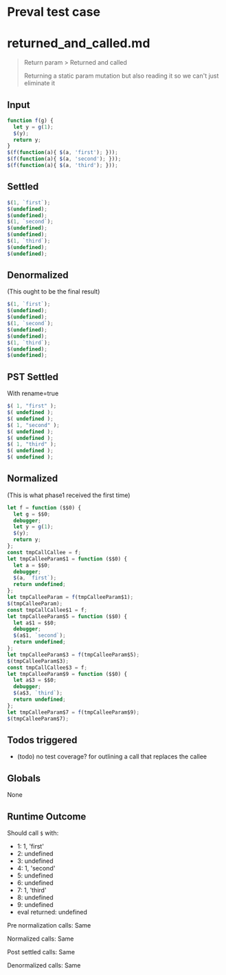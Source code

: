 # Preval test case

# returned_and_called.md

> Return param > Returned and called
>
> Returning a static param mutation but also reading it so we can't just eliminate it

## Input

`````js filename=intro
function f(g) {
  let y = g(1);
  $(y);
  return y;
}
$(f(function(a){ $(a, 'first'); }));
$(f(function(a){ $(a, 'second'); }));
$(f(function(a){ $(a, 'third'); }));
`````


## Settled


`````js filename=intro
$(1, `first`);
$(undefined);
$(undefined);
$(1, `second`);
$(undefined);
$(undefined);
$(1, `third`);
$(undefined);
$(undefined);
`````


## Denormalized
(This ought to be the final result)

`````js filename=intro
$(1, `first`);
$(undefined);
$(undefined);
$(1, `second`);
$(undefined);
$(undefined);
$(1, `third`);
$(undefined);
$(undefined);
`````


## PST Settled
With rename=true

`````js filename=intro
$( 1, "first" );
$( undefined );
$( undefined );
$( 1, "second" );
$( undefined );
$( undefined );
$( 1, "third" );
$( undefined );
$( undefined );
`````


## Normalized
(This is what phase1 received the first time)

`````js filename=intro
let f = function ($$0) {
  let g = $$0;
  debugger;
  let y = g(1);
  $(y);
  return y;
};
const tmpCallCallee = f;
let tmpCalleeParam$1 = function ($$0) {
  let a = $$0;
  debugger;
  $(a, `first`);
  return undefined;
};
let tmpCalleeParam = f(tmpCalleeParam$1);
$(tmpCalleeParam);
const tmpCallCallee$1 = f;
let tmpCalleeParam$5 = function ($$0) {
  let a$1 = $$0;
  debugger;
  $(a$1, `second`);
  return undefined;
};
let tmpCalleeParam$3 = f(tmpCalleeParam$5);
$(tmpCalleeParam$3);
const tmpCallCallee$3 = f;
let tmpCalleeParam$9 = function ($$0) {
  let a$3 = $$0;
  debugger;
  $(a$3, `third`);
  return undefined;
};
let tmpCalleeParam$7 = f(tmpCalleeParam$9);
$(tmpCalleeParam$7);
`````


## Todos triggered


- (todo) no test coverage? for outlining a call that replaces the callee


## Globals


None


## Runtime Outcome


Should call `$` with:
 - 1: 1, 'first'
 - 2: undefined
 - 3: undefined
 - 4: 1, 'second'
 - 5: undefined
 - 6: undefined
 - 7: 1, 'third'
 - 8: undefined
 - 9: undefined
 - eval returned: undefined

Pre normalization calls: Same

Normalized calls: Same

Post settled calls: Same

Denormalized calls: Same
